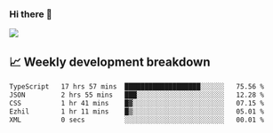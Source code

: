 ### Hi there 👋
<img align="center" src="https://github-readme-stats.vercel.app/api?username=Tumao727&show_icons=true&hide_title=true&theme=dracula" />


## 📈 Weekly development breakdown
<!--START_SECTION:waka-->

```txt
TypeScript   17 hrs 57 mins  ███████████████████░░░░░░   75.56 %
JSON         2 hrs 55 mins   ███░░░░░░░░░░░░░░░░░░░░░░   12.28 %
CSS          1 hr 41 mins    █▓░░░░░░░░░░░░░░░░░░░░░░░   07.15 %
Ezhil        1 hr 11 mins    █▒░░░░░░░░░░░░░░░░░░░░░░░   05.01 %
XML          0 secs          ░░░░░░░░░░░░░░░░░░░░░░░░░   00.01 %
```

<!--END_SECTION:waka-->